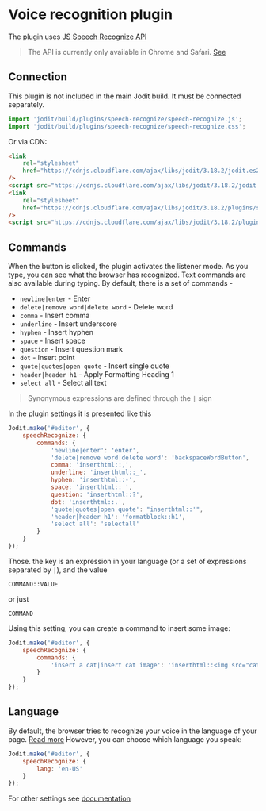 # Voice recognition plugin

The plugin uses [JS Speech Recognize API](https://developer.mozilla.org/en-US/docs/Web/API/SpeechRecognition/)

> The API is currently only available in Chrome and Safari. [See](https://caniuse.com/speech-recognition)

## Connection

This plugin is not included in the main Jodit build. It must be connected separately.

```js
import 'jodit/build/plugins/speech-recognize/speech-recognize.js';
import 'jodit/build/plugins/speech-recognize/speech-recognize.css';
```

Or via CDN:

```html
<link
	rel="stylesheet"
	href="https://cdnjs.cloudflare.com/ajax/libs/jodit/3.18.2/jodit.es2018.min.css"
/>
<script src="https://cdnjs.cloudflare.com/ajax/libs/jodit/3.18.2/jodit.es2018.min.js"></script>
<link
	rel="stylesheet"
	href="https://cdnjs.cloudflare.com/ajax/libs/jodit/3.18.2/plugins/speech-recognize/speech-recognize.css"
/>
<script src="https://cdnjs.cloudflare.com/ajax/libs/jodit/3.18.2/plugins/speech-recognize/speech-recognize.js"></script>
```

## Commands

When the button is clicked, the plugin activates the listener mode.
As you type, you can see what the browser has recognized.
Text commands are also available during typing.
By default, there is a set of commands -

-   `newline|enter` - Enter
-   `delete|remove word|delete word` - Delete word
-   `comma` - Insert comma
-   `underline` - Insert underscore
-   `hyphen` - Insert hyphen
-   `space` - Insert space
-   `question` - Insert question mark
-   `dot` - Insert point
-   `quote|quotes|open quote` - Insert single quote
-   `header|header h1` - Apply Formatting Heading 1
-   `select all` - Select all text

> Synonymous expressions are defined through the `|` sign

In the plugin settings it is presented like this

```js
Jodit.make('#editor', {
	speechRecognize: {
		commands: {
			'newline|enter': 'enter',
			'delete|remove word|delete word': 'backspaceWordButton',
			comma: 'inserthtml::,',
			underline: 'inserthtml::_',
			hyphen: 'inserthtml::-',
			space: 'inserthtml:: ',
			question: 'inserthtml::?',
			dot: 'inserthtml::.',
			'quote|quotes|open quote': "inserthtml::'",
			'header|header h1': 'formatblock::h1',
			'select all': 'selectall'
		}
	}
});
```

Those. the key is an expression in your language (or a set of expressions separated by `|`), and the value

```
COMMAND::VALUE
```

or just

```
COMMAND
```

Using this setting, you can create a command to insert some image:

```js
Jodit.make('#editor', {
	speechRecognize: {
		commands: {
			'insert a cat|insert cat image': 'inserthtml::<img src="cat.png">'
		}
	}
});
```

## Language

By default, the browser tries to recognize your voice in the language of your page. [Read more](https://developer.mozilla.org/en-US/docs/Web/API/SpeechRecognition/lang)
However, you can choose which language you speak:

```js
Jodit.make('#editor', {
	speechRecognize: {
		lang: 'en-US'
	}
});
```

For other settings see [documentation](https://xdsoft.net/jodit/docs/modules/plugins_speech_speech_recognize.html)
